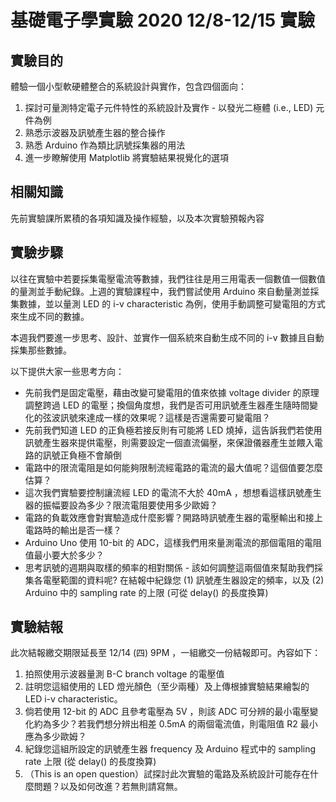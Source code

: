 # 基礎電子學實驗 2020 12/8-12/15  實驗

## 實驗目的

體驗一個小型軟硬體整合的系統設計與實作，包含四個面向：

1. 探討可量測特定電子元件特性的系統設計及實作 - 以發光二極體 (i.e., LED) 元件為例
2. 熟悉示波器及訊號產生器的整合操作
3. 熟悉 Arduino 作為類比訊號採集器的用法
4. 進一步瞭解使用 Matplotlib 將實驗結果視覺化的選項

## 相關知識

先前實驗課所累積的各項知識及操作經驗，以及本次實驗預報內容

## 實驗步驟

以往在實驗中若要採集電壓電流等數據，我們往往是用三用電表一個數值一個數值的量測並手動紀錄。上週的實驗課程中，我們嘗試使用 Arduino 來自動量測並採集數據，並以量測 LED 的 i-v characteristic 為例，使用手動調整可變電阻的方式來生成不同的數據。

本週我們要進一步思考、設計、並實作一個系統來自動生成不同的 i-v 數據且自動採集那些數據。

以下提供大家一些思考方向：

* 先前我們是固定電壓，藉由改變可變電阻的值來依據 voltage divider 的原理調整跨過 LED 的電壓；換個角度想，我們是否可用訊號產生器產生隨時間變化的弦波訊號來達成一樣的效果呢？這樣是否還需要可變電阻？
* 先前我們知道 LED 的正負極若接反則有可能將 LED 燒掉，這告訴我們若使用訊號產生器來提供電壓，則需要設定一個直流偏壓，來保證儀器產生並餵入電路的訊號正負極不會顛倒
* 電路中的限流電阻是如何能夠限制流經電路的電流的最大值呢？這個值要怎麼估算？
* 這次我們實驗要控制讓流經 LED 的電流不大於 40mA ，想想看這樣訊號產生器的振幅要設為多少？限流電阻要使用多少歐姆？
* 電路的負載效應會對實驗造成什麼影響？開路時訊號產生器的電壓輸出和接上電路時的輸出是否一樣？
* Arduino Uno 使用 10-bit 的 ADC，這樣我們用來量測電流的那個電阻的電阻值最小要大於多少？ 
* 思考訊號的週期與取樣的頻率的相對關係 - 該如何調整這兩個值來幫助我們採集各電壓範圍的資料呢? 在結報中紀錄您 (1) 訊號產生器設定的頻率，以及 (2) Arduino 中的 sampling rate 的上限 (可從 delay() 的長度換算)



## 實驗結報

此次結報繳交期限延長至 12/14 (四) 9PM ，一組繳交一份結報即可。內容如下：

1. 拍照使用示波器量測 B-C branch voltage 的電壓值
2. 註明您這組使用的 LED 燈光顏色（至少兩種）及上傳根據實驗結果繪製的 LED i-v characteristic。
3. 倘若使用 12-bit 的 ADC 且參考電壓為 5V ，則該 ADC 可分辨的最小電壓變化約為多少？若我們想分辨出相差 0.5mA 的兩個電流值，則電阻值 R2 最小應為多少歐姆？
4. 紀錄您這組所設定的訊號產生器 frequency 及 Arduino 程式中的 sampling rate 上限 (從 delay() 的長度換算) 
5. （This is an open question）試探討此次實驗的電路及系統設計可能存在什麼問題？以及如何改進？若無則請寫無。
